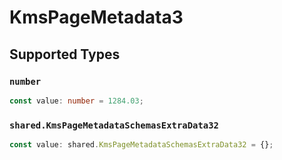 # KmsPageMetadata3


## Supported Types

### `number`

```typescript
const value: number = 1284.03;
```

### `shared.KmsPageMetadataSchemasExtraData32`

```typescript
const value: shared.KmsPageMetadataSchemasExtraData32 = {};
```

